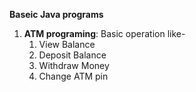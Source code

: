 **Baseic Java programs**

1. **ATM programing**: Basic operation like-
   1. View Balance
   2. Deposit Balance
   3. Withdraw Money
   4. Change ATM pin
   
